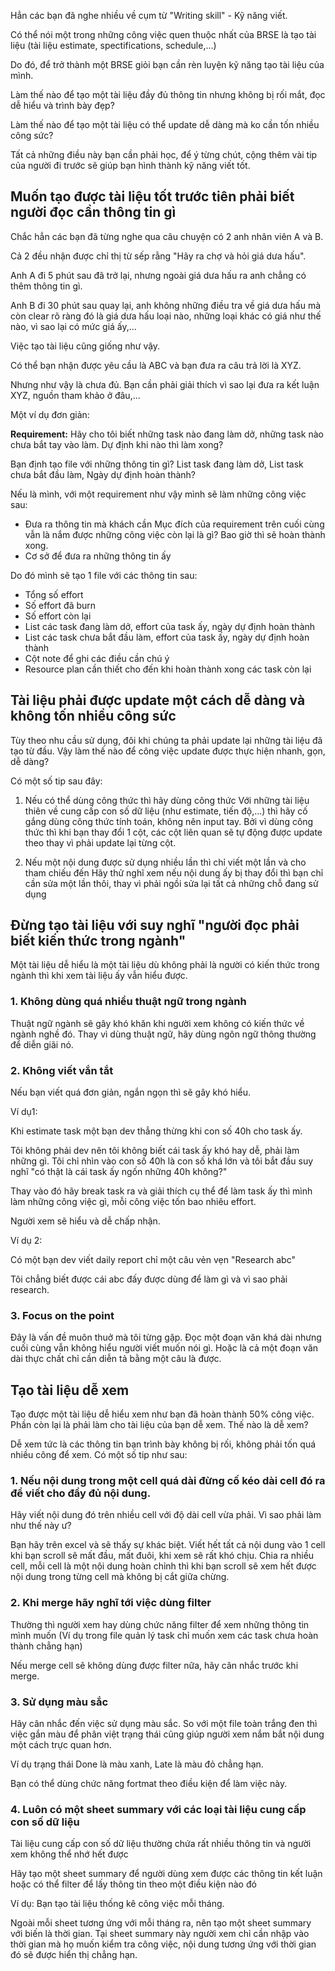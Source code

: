 Hẳn các bạn đã nghe nhiều về cụm từ "Writing skill" - Kỹ năng viết.

Có thể nói một trong những công việc quen thuộc nhất của BRSE là tạo tài liệu (tài liệu estimate, spectifications, schedule,...)

Do đó, để trở thành một BRSE giỏi bạn cần rèn luyện kỹ năng tạo tài liệu của mình.


Làm thế nào để tạo một tài liệu đầy đủ thông tin nhưng không bị rối mắt, đọc dễ hiểu và trình bày đẹp?

Làm thế nào để tạo một tài liệu có thể update dễ dàng mà ko cần tốn nhiều công sức?

Tất cả những điều này bạn cần phải học, để ý từng chút, cộng thêm vài tip của người đi trước sẽ giúp bạn hình thành kỹ năng viết tốt.


## Muốn tạo được tài liệu tốt trước tiên phải biết người đọc cần thông tin gì
Chắc hẳn các bạn đã từng nghe qua câu chuyện có 2 anh nhân viên A và B. 

Cả 2 đều nhận được chỉ thị từ sếp rằng "Hãy ra chợ và hỏi giá dưa hấu".

Anh A đi 5 phút sau đã trở lại, nhưng ngoài giá dưa hấu ra anh chẳng có thêm thông tin gì.

Anh B đi 30 phút sau quay lại, anh không những điều tra về giá dưa hấu mà còn clear rõ ràng đó là giá dưa hấu loại nào, những loại khác có giá như thế nào, vì sao lại có mức giá ấy,...

Việc tạo tài liệu cũng giống như vậy.

Có thể bạn nhận được yêu cầu là ABC và bạn đưa ra câu trả lời là XYZ.

Nhưng như vậy là chưa đủ. Bạn cần phải giải thích vì sao lại đưa ra kết luận XYZ, nguồn tham khảo ở đâu,...

Một ví dụ đơn giản:

**Requirement:**
Hãy cho tôi biết những task nào đang làm dở, những task nào chưa bắt tay vào làm. Dự định khi nào thì làm xong?

Bạn định tạo file với những thông tin gì?
List task đang làm dở, List task chưa bắt đầu làm, Ngày dự định hoàn thành?

Nếu là mình, với một requirement như vậy mình sẽ làm những công việc sau:
- Đưa ra thông tin mà khách cần 
Mục đích của requirement trên cuối cùng vẫn là nắm được những công việc còn lại là gì? Bao giờ thì sẽ hoàn thành xong.
- Cơ sở để đưa ra những thông tin ấy

Do đó mình sẽ tạo 1 file với các thông tin sau:
* Tổng số effort
* Số effort đã burn
* Số effort còn lại
* List các task đang làm dở, effort của task ấy, ngày dự định hoàn thành
* List các task chưa bắt đầu làm, effort của task ấy, ngày dự định hoàn thành
* Cột note để ghi các điều cần chú ý
* Resource plan cần thiết cho đến khi hoàn thành xong các task còn lại

## Tài liệu phải được update một cách dễ dàng và không tốn nhiều công sức
Tùy theo nhu cầu sử dụng, đôi khi chúng ta phải update lại những tài liệu đã tạo từ đầu.
Vậy làm thế nào để công việc update được thực hiện nhanh, gọn, dễ dàng?

Có một số tip sau đây:
1. Nếu có thể dùng công thức thì hãy dùng công thức
Với những tài liệu thiên về cung cấp con số dữ liệu (như estimate, tiến độ,...) thì hãy cố gắng dùng công thức tính toán, không nên input tay.
Bởi vì dùng công thức thì khi bạn thay đổi 1 cột, các cột liên quan sẽ tự động được update theo thay vì phải update lại từng cột.


2. Nếu một nội dung được sử dụng nhiều lần thì chỉ viết một lần và cho tham chiếu đến
Hãy thử nghĩ xem nếu nội dung ấy bị thay đổi thì bạn chỉ cần sửa một lần thôi, thay vì phải ngồi sửa lại tất cả những chỗ đang sử dụng


## Đừng tạo tài liệu với suy nghĩ "người đọc phải biết kiến thức trong ngành"
Một tài liệu dễ hiểu là một tài liệu dù không phải là người có kiến thức trong ngành thì khi xem tài liệu ấy vẫn hiểu được.
### 1. Không dùng quá nhiều thuật ngữ trong ngành
Thuật ngữ ngành sẽ gây khó khăn khi người xem không có kiến thức về ngành nghề đó.
Thay vì dùng thuật ngữ, hãy dùng ngôn ngữ thông thường để diễn giãi nó.

### 2. Không viết vắn tắt
Nếu bạn viết quá đơn giản, ngắn ngọn thì sẽ gây khó hiểu.

Ví dụ1:

Khi estimate task một bạn dev thẳng thừng khi con số 40h cho task ấy.

Tôi không phải dev nên tôi không biết cái task ấy khó hay dễ, phải làm những gì. Tôi chỉ nhìn vào con số 40h là con số khá lớn và tôi bắt đầu suy nghĩ "có thật là cái task ấy ngốn những 40h không?"

Thay vào đó hãy break task ra và giải thích cụ thể để làm task ấy thì mình làm những công việc gì, mỗi công việc tốn bao nhiêu effort.

Người xem sẽ hiểu và dễ chấp nhận.

Ví dụ 2:

Có một bạn dev viết daily report chỉ một câu vẻn vẹn "Research abc"

Tôi chẳng biết được cái abc đấy được dùng để làm gì và vì sao phải research.

### 3. Focus on the point
Đây là vấn đề muôn thuở mà tôi từng gặp.
Đọc một đoạn văn khá dài nhưng cuối cùng vẫn không hiểu người viết muốn nói gì.
Hoặc là cả một đoạn văn dài thực chất chỉ cần diễn tả bằng một câu là được.


## Tạo tài liệu dễ xem
Tạo được một tài liệu dễ hiểu xem như bạn đã hoàn thành 50% công việc.
Phần còn lại là phải làm cho tài liệu của bạn dễ xem.
Thế nào là dễ xem?

Dễ xem tức là các thông tin bạn trình bày không bị rối, không phải tốn quá nhiều công để xem.
Có một số tip như sau:
### 1. Nếu nội dung trong một cell quá dài đừng cố kéo dài cell đó ra để viết cho đầy đủ nội dung.
Hãy viết nội dung đó trên nhiều cell với độ dài cell vừa phải.
Vì sao phải làm như thế này ư?

Bạn hãy trên excel và sẽ thấy sự khác biệt.
Viết hết tất cả nội dung vào 1 cell khi bạn scroll sẽ mất đầu, mất đuôi, khi xem sẽ rất khó chịu.
Chia ra nhiều cell, mỗi cell là một nội dung hoàn chỉnh thì khi bạn scroll sẽ xem hết được nội dung trong từng cell mà không bị cắt giữa chừng.

### 2. Khi merge hãy nghĩ tới việc dùng filter
Thường thì người xem hay dùng chức năng filter để xem những thông tin mình muốn (Ví dụ trong file quản lý task chỉ muốn xem các task chưa hoàn thành chẳng hạn)

Nếu merge cell sẽ không dùng được filter nữa, hãy cân nhắc trước khi merge.

### 3. Sử dụng màu sắc
Hãy cân nhắc đến việc sử dụng màu sắc.
So với một file toàn trắng đen thì việc gắn màu để phân việt trạng thái cũng giúp người xem nắm bắt nội dung một cách trực quan hơn.

Ví dụ trạng thái Done là màu xanh, Late là màu đỏ chẳng hạn.

Bạn có thể dùng chức năng fortmat theo điều kiện để làm việc này.

 
### 4. Luôn có một sheet summary với các loại tài liệu cung cấp con số dữ liệu
 Tài liệu cung cấp con số dữ liệu thường chứa rất nhiều thông tin và người xem không thể nhớ hết được
 
 Hãy tạo một sheet summary để người dùng xem được các thông tin kết luận hoặc có thể filter để lấy thông tin theo một điều kiện nào đó
 
 Ví dụ:
 Bạn tạo tài liệu thống kê công việc mỗi tháng.
 
Ngoài mỗi sheet tương ứng với mỗi tháng ra, nên tạo một sheet summary với biến là thời gian. Tại sheet summary này người xem chỉ cần nhập vào thời gian mà họ muốn kiểm tra công việc, nội dung tương ứng với thời gian đó sẽ được hiển thị chẳng hạn.